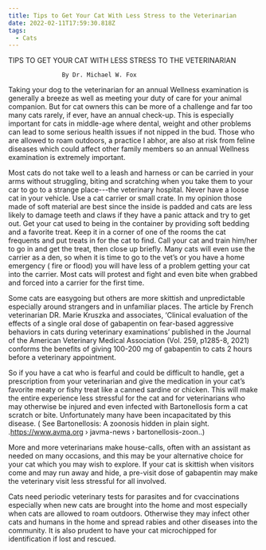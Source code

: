 ```yaml
---
title: Tips to Get Your Cat With Less Stress to the Veterinarian
date: 2022-02-11T17:59:30.818Z
tags:
  - Cats
---
```

TIPS TO GET YOUR CAT WITH LESS STRESS TO THE VETERINARIAN


                   By Dr. Michael W. Fox 

Taking your dog to the veterinarian for an annual Wellness examination is generally a breeze as well as meeting your duty of care for your animal companion. But for cat owners this can be more of a challenge and far too many cats rarely, if ever, have an annual check-up. This is especially important for cats in middle-age where dental, weight and other problems can lead to some serious health issues if not nipped in the bud. Those who are allowed to roam outdoors, a practice I abhor, are also at risk from feline diseases which could affect other family members so an annual Wellness examination is extremely important.


Most cats do not take well to a leash and harness or can be carried in your arms without struggling, biting and scratching when you take them to your car to go to a strange place---the veterinary hospital. Never have a loose cat in your vehicle. Use a cat carrier or small crate. In my opinion those made of soft material are best since the inside is padded and cats are less likely to damage teeth and claws if they have a panic attack and try to get out. Get your cat used to being in the container by providing soft bedding and a favorite treat. Keep it in a corner of one of the rooms the cat frequents and put treats in for the cat to find. Call your cat and train him/her to go in and get the treat, then close up briefly. Many cats will even use the carrier as a den, so when it is time to go to the vet’s or you have a home emergency ( fire or flood) you will have less of a problem getting your cat into the carrier. Most cats will protest and fight and even bite when grabbed and forced into a carrier for the first time.


Some cats are easygoing but others are more skittish and unpredictable especially around strangers and in unfamiliar places. The article by French veterinarian DR. Marie Kruszka and associates, ‘Clinical evaluation of the effects of a single oral dose of gabapentin on fear-based aggressive behaviors in cats during veterinary examinations’ published in the Journal of the American Veterinary Medical Association (Vol. 259, p1285-8, 2021) conforms the benefits of giving 100-200 mg of gabapentin to cats 2 hours before a veterinary appointment.


So if you have a cat who is fearful and could be difficult to handle, get a prescription from your veterinarian and give the medication in your cat’s favorite meaty or fishy treat like a canned sardine or chicken. This will make the entire experience less stressful for the cat and for veterinarians who may otherwise be injured and even infected with Bartonellosis form a cat scratch or bite. Unfortunately many have been incapacitated by this disease. ( See 
Bartonellosis: A zoonosis hidden in plain sight. .https://www.avma.org › javma-news › bartonellosis-zoon..)

More and more veterinarians make house-calls, often with an assistant as needed on many occasions, and this may be your alternative choice for your cat which you may wish to explore. If your cat is skittish when visitors come and may run away and hide, a pre-visit dose of gabapentin may make the veterinary visit less stressful for all involved.

Cats need periodic veterinary tests for parasites and for cvaccinations especially when new cats are brought into the home and most especially when cats are allowed to roam outdoors. Otherwise they may infect other cats and humans in the home and spread rabies and other diseases into the community.
It is also prudent to have your cat microchipped for identification if lost and rescued.



